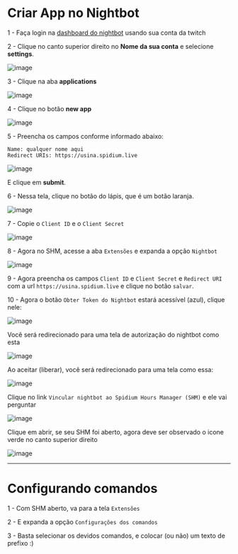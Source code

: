 # Criar App no Nightbot

1 - Faça login na [dashboard do nightbot](https://nightbot.tv/login) usando sua conta da twitch

2 - Clique no canto superior direito no **Nome da sua conta** e selecione **settings**.

![image](https://github.com/sushi-de-linguica/spidium-hours-manager/assets/7914887/748cc77a-73d4-4e83-b848-1b678d102172)

3 - Clique na aba **applications**

![image](https://github.com/sushi-de-linguica/spidium-hours-manager/assets/7914887/c0fe7b05-8e7f-43ce-b00d-cc5ac6d68c94)

4 - Clique no botão **new app**

![image](https://github.com/sushi-de-linguica/spidium-hours-manager/assets/7914887/346ea83f-c170-4395-8bdc-c7ff2a98c610)

5 - Preencha os campos conforme informado abaixo:
```
Name: qualquer nome aqui
Redirect URIs: https://usina.spidium.live
```

![image](https://github.com/sushi-de-linguica/spidium-hours-manager/assets/7914887/4567afb1-e9b7-4ec4-a0d5-2c582b4206b7)

E clique em **submit**.

6 - Nessa tela, clique no botão do lápis, que é um botão laranja.

![image](https://github.com/sushi-de-linguica/spidium-hours-manager/assets/7914887/3478ee39-b099-4fa3-9b13-468a2b8e038d)

7 - Copie o `Client ID` e o `Client Secret`

![image](https://github.com/sushi-de-linguica/spidium-hours-manager/assets/7914887/ba350ed8-be16-4fcc-ad79-bf2258c71d72)

8 - Agora no SHM, acesse a aba `Extensões` e expanda a opção `Nightbot`

![image](https://github.com/sushi-de-linguica/spidium-hours-manager/assets/7914887/70968da1-057d-48d0-b0d0-f2f871825e6c)

9 - Agora preencha os campos `Client ID` e `Client Secret` e `Redirect URI` com a url `https://usina.spidium.live` e clique no botão `salvar`.

10 - Agora o botão `Obter Token do Nightbot` estará acessível (azul), clique nele:

![image](https://github.com/sushi-de-linguica/spidium-hours-manager/assets/7914887/31386d33-a1c1-4bb2-8e90-075c0d6ccd5e)

Você será redirecionado para uma tela de autorização do nightbot como esta

![image](https://github.com/sushi-de-linguica/spidium-hours-manager/assets/7914887/0804bca9-304a-46ba-8c6e-bafad1e9efad)

Ao aceitar (liberar), você será redirecionado para uma tela como essa:

![image](https://github.com/sushi-de-linguica/spidium-hours-manager/assets/7914887/52baaf42-bc9d-4fa8-b7db-e832c0a71bf1)

Clique no link `Vincular nightbot ao Spidium Hours Manager (SHM)` e ele vai perguntar

![image](https://github.com/sushi-de-linguica/spidium-hours-manager/assets/7914887/92e9b80e-5494-4765-8346-ea136c77cacb)

Clique em abrir, se seu SHM foi aberto, agora deve ser observado o icone verde no canto superior direito

![image](https://github.com/sushi-de-linguica/spidium-hours-manager/assets/7914887/9924b039-7158-4d71-a5d4-54fb7c890f9e)

----

# Configurando comandos

1 - Com SHM aberto, va para a tela `Extensões`

2 - E expanda a opção `Configurações dos comandos`

3 - Basta selecionar os devidos comandos, e colocar (ou não) um texto de prefixo :)


